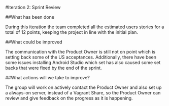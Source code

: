 #Iteration 2: Sprint Review

##What has been done

During this iteration the team completed all the estimated users stories for a total of 12 points, keeping the project in line with the initial plan.

##What could be improved

The communication with the Product Owner is still not on point which is setting back some of the US acceptances.
Additionally, there have been some issues installing Android Studio which set has also caused some set backs that were fixed by the end of the sprint.

##What actions will we take to improve?

The group will work on actively contact the Product Owner and also set up a always-on server, instead of a Vagrant Share, so the Product Owner can review and give feedback on the progress as it is happening.
